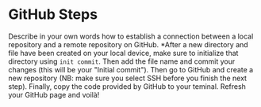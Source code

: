 # GitHub Steps

Describe in your own words how to establish a connection between a local repository and a remote repository on GitHub.
*After a  new directory and file have been created on your local device, make sure to initialize that directory using `init commit`. Then add the file name and commit your changes (this will be your "Initial commit"). Then go to GitHub and create a new repository (NB: make sure you select SSH before you finish the next step). Finally, copy the code provided by GitHub to your teminal. Refresh your GitHub page and voilà!

